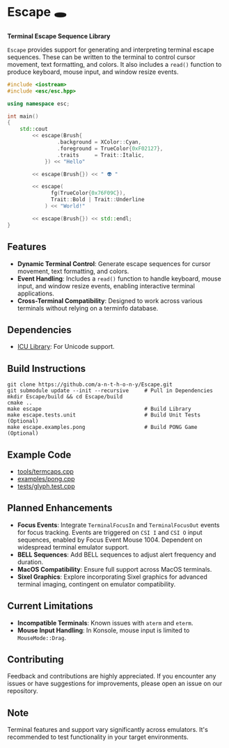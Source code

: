 # Escape 🕳️

__Terminal Escape Sequence Library__

`Escape` provides support for generating and interpreting terminal escape
sequences. These can be written to the terminal to control cursor movement, text
formatting, and colors. It also includes a `read()` function to produce
keyboard, mouse input, and window resize events.

```cpp
#include <iostream>
#include <esc/esc.hpp>

using namespace esc;

int main()
{
    std::cout
        << escape(Brush{
                .background = XColor::Cyan,
                .foreground = TrueColor{0xF02127},
                .traits     = Trait::Italic,
            }) << "Hello"

        << escape(Brush{}) << " 👽 "

        << escape(
              fg(TrueColor{0x76F09C}),
              Trait::Bold | Trait::Underline
            ) << "World!"

        << escape(Brush{}) << std::endl;
}
```

## Features

- **Dynamic Terminal Control**: Generate escape sequences for cursor movement, text formatting, and colors.
- **Event Handling**: Includes a `read()` function to handle keyboard, mouse input, and window resize events, enabling interactive terminal applications.
- **Cross-Terminal Compatibility**: Designed to work across various terminals without relying on a terminfo database.

## Dependencies

- [ICU Library](https://icu.unicode.org/): For Unicode support.

## Build Instructions

    git clone https://github.com/a-n-t-h-o-n-y/Escape.git
    git submodule update --init --recursive     # Pull in Dependencies
    mkdir Escape/build && cd Escape/build
    cmake ..
    make escape                                 # Build Library
    make escape.tests.unit                      # Build Unit Tests (Optional)
    make escape.examples.pong                   # Build PONG Game (Optional)

## Example Code

- [tools/termcaps.cpp](./tools/termcaps.cpp)
- [examples/pong.cpp](./examples/pong.cpp)
- [tests/glyph.test.cpp](./tests/glyph.test.cpp)

## Planned Enhancements

- **Focus Events**: Integrate `TerminalFocusIn` and `TerminalFocusOut` events
for focus tracking. Events are triggered on `CSI I` and `CSI O` input sequences,
enabled by Focus Event Mouse 1004. Dependent on widespread terminal emulator
support.
- **BELL Sequences**: Add BELL sequences to adjust alert frequency and duration.
- **MacOS Compatibility**: Ensure full support across MacOS terminals.
- **Sixel Graphics**: Explore incorporating Sixel graphics for advanced terminal
imaging, contingent on emulator compatibility.

## Current Limitations

- **Incompatible Terminals**: Known issues with `aterm` and `eterm`.
- **Mouse Input Handling**: In Konsole, mouse input is limited to `MouseMode::Drag`.

## Contributing

Feedback and contributions are highly appreciated. If you encounter any issues
or have suggestions for improvements, please open an issue on our repository.

## Note

Terminal features and support vary significantly across emulators. It's
recommended to test functionality in your target environments.